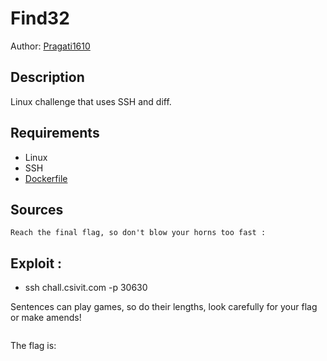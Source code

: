 # Find32

Author: [Pragati1610](https://github.com/pragati1610)

## Description

Linux challenge that uses SSH and diff.

## Requirements

- Linux
- SSH
- [Dockerfile](./Dockerfile)

## Sources

```
Reach the final flag, so don't blow your horns too fast :
```

## Exploit :

- ssh chall.csivit.com -p 30630

Sentences can play games, so do their lengths, look carefully for your flag or make amends!

```

```

The flag is:

```

```
